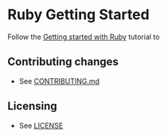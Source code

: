 # Ruby Getting Started

Follow the [Getting started with Ruby][ruby-tutorial] tutorial to

[ruby-tutorial]: https://cloud.google.com/ruby/getting-started

## Contributing changes

* See [CONTRIBUTING.md](../CONTRIBUTING.md)

## Licensing

* See [LICENSE](../LICENSE)
